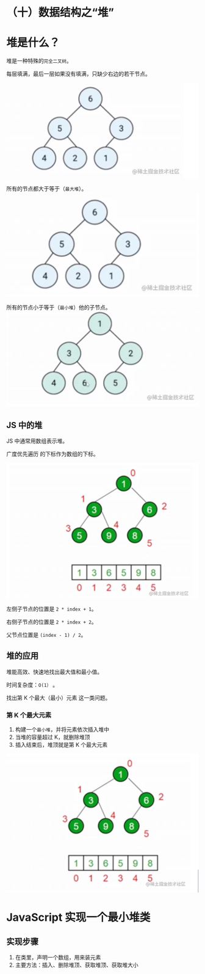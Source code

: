 # （十）数据结构之“堆”

# 堆是什么？

堆是一种特殊的`完全二叉树`。

每层填满，最后一层如果没有填满，只缺少右边的若干节点。

![](../.gitbook/assests/1655980407594-63ada625-746b-4b95-a61d-1404a5356f05.png)

所有的节点都大于等于（`最大堆`）。
![](../.gitbook/assests/1655980421543-3c6f6924-255c-46f8-b6bb-599dcec7a608.png)

所有的节点小于等于（`最小堆`）他的子节点。
![](../.gitbook/assests/1655980431528-cc8d36c7-0ed4-4c46-a1c7-89ce4bdc920a.png)

## JS 中的堆

JS 中通常用数组表示堆。

广度优先遍历 的下标作为数组的下标。

![](../.gitbook/assests/1655980443580-d40ba50a-f605-4b25-9acd-b37e7885639c.png)

左侧子节点的位置是 `2 * index + 1`。

右侧子节点的位置是 `2 * index + 2`。

父节点位置是 `(index - 1) / 2`。

## 堆的应用

堆能高效、快速地找出最大值和最小值。

时间复杂度：`O(1）` 。

找出第 K 个最大（最小）元素 这一类问题。

### 第 K 个最大元素

1. 构建一个`最小堆`，并将元素依次插入堆中
2. 当堆的容量超过 K，就删除堆顶
3. 插入结束后，堆顶就是第 K 个最大元素

![](../.gitbook/assests/1655980460065-6fd02b0f-8485-46e0-8304-50cdd8804527.png)

# JavaScript 实现一个最小堆类

## 实现步骤

1.  在类里，声明一个数组，用来装元素
2.  主要方法：插入、删除堆顶、获取堆顶、获取堆大小
